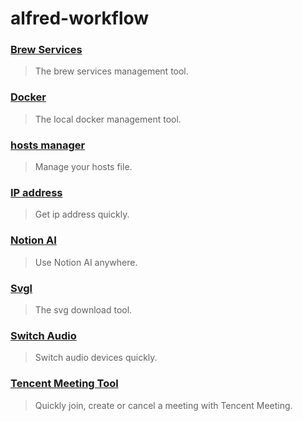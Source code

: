 # alfred-workflow

### [Brew Services](https://github.com/liCells/alfred-workflow/tree/main/brew-services)

> The brew services management tool.

### [Docker](https://github.com/liCells/alfred-workflow/tree/main/docker)

> The local docker management tool.

### [hosts manager](https://github.com/liCells/alfred-workflow/tree/main/hosts-manager)

> Manage your hosts file.

### [IP address](https://github.com/liCells/alfred-workflow/tree/main/ip-address)

> Get ip address quickly.

### [Notion AI](https://github.com/liCells/alfred-workflow/tree/main/notion-ai)

> Use Notion AI anywhere.

### [Svgl](https://github.com/liCells/alfred-workflow/tree/main/svgl)

> The svg download tool.

### [Switch Audio](https://github.com/liCells/alfred-workflow/tree/main/switch-audio)

> Switch audio devices quickly.

### [Tencent Meeting Tool](https://github.com/liCells/alfred-workflow/tree/main/tencent-meeting-tool)

> Quickly join, create or cancel a meeting with Tencent Meeting.
